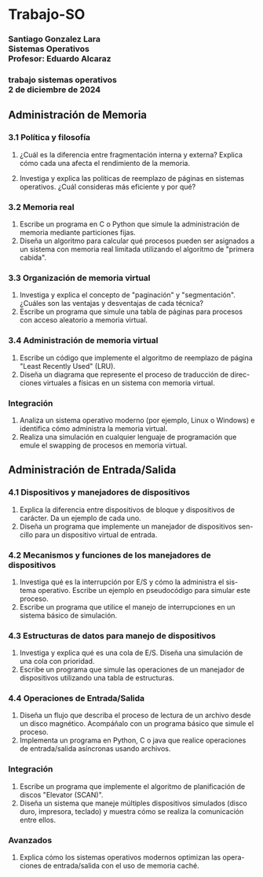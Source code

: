# Trabajo-SO
### Santiago Gonzalez Lara <br>Sistemas Operativos<br>Profesor: Eduardo Alcaraz
### trabajo sistemas operativos <br>2 de diciembre de 2024


## Administración de Memoria<br>
### 3.1 Política y filosofía
1. ¿Cuál es la diferencia entre fragmentación interna y externa? Explica
cómo cada una afecta el rendimiento de la memoria.<br>

2. Investiga y explica las políticas de reemplazo de páginas en sistemas
operativos. ¿Cuál consideras más eficiente y por qué?<br>
### 3.2 Memoria real
1. Escribe un programa en C o Python que simule la administración de
memoria mediante particiones fijas.
2. Diseña un algoritmo para calcular qué procesos pueden ser asignados
a un sistema con memoria real limitada utilizando el algoritmo de
"primera cabida".<br>
### 3.3 Organización de memoria virtual
1. Investiga y explica el concepto de "paginación" y "segmentación".
¿Cuáles son las ventajas y desventajas de cada técnica?
2. Escribe un programa que simule una tabla de páginas para procesos
con acceso aleatorio a memoria virtual.
### 3.4 Administración de memoria virtual
1. Escribe un código que implemente el algoritmo de reemplazo de página
"Least Recently Used" (LRU).
2. Diseña un diagrama que represente el proceso de traducción de direc-
ciones virtuales a físicas en un sistema con memoria virtual.
### Integración
1. Analiza un sistema operativo moderno (por ejemplo, Linux o Windows)
e identifica cómo administra la memoria virtual.
2. Realiza una simulación en cualquier lenguaje de programación que
emule el swapping de procesos en memoria virtual.
## Administración de Entrada/Salida
### 4.1 Dispositivos y manejadores de dispositivos
1. Explica la diferencia entre dispositivos de bloque y dispositivos de
carácter. Da un ejemplo de cada uno.
2. Diseña un programa que implemente un manejador de dispositivos sen-
cillo para un dispositivo virtual de entrada.
### 4.2 Mecanismos y funciones de los manejadores de dispositivos
1. Investiga qué es la interrupción por E/S y cómo la administra el sis-
tema operativo. Escribe un ejemplo en pseudocódigo para simular este
proceso.
2. Escribe un programa que utilice el manejo de interrupciones en un
sistema básico de simulación.
### 4.3 Estructuras de datos para manejo de dispositivos
1. Investiga y explica qué es una cola de E/S. Diseña una simulación de
una cola con prioridad.
2. Escribe un programa que simule las operaciones de un manejador de
dispositivos utilizando una tabla de estructuras.
### 4.4 Operaciones de Entrada/Salida
1. Diseña un flujo que describa el proceso de lectura de un archivo desde
un disco magnético. Acompáñalo con un programa básico que simule
el proceso.
2. Implementa un programa en Python, C o java que realice operaciones
de entrada/salida asíncronas usando archivos.
### Integración
1. Escribe un programa que implemente el algoritmo de planificación de
discos "Elevator (SCAN)".
2. Diseña un sistema que maneje múltiples dispositivos simulados (disco
duro, impresora, teclado) y muestra cómo se realiza la comunicación
entre ellos.
### Avanzados
1. Explica cómo los sistemas operativos modernos optimizan las opera-
ciones de entrada/salida con el uso de memoria caché.

